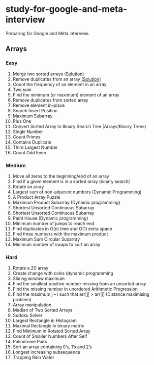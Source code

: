 # study-for-google-and-meta-interview
Preparing for Google and Meta interview. 

## Arrays
### Easy
1. Merge two sorted arrays [(Solution)](arrays/MergeTwoSortedArrays)
2. Remove duplicates from an array [(Solution)](arrays/RemoveDuplicatesFromAnArray)
3. Count the frequency of an element in an array
4. Two sum
5. Find the minimum (or maximum) element of an array
6. Remove duplicates from sorted array
7. Remove element in-place
8. Search Insert Position
9. Maximum Subarray
10. Plus One
11. Convert Sorted Array to Binary Search Tree (Arrays/Binary Trees)
12. Single Number
13. Count Primes
14. Contains Duplicate
15. Third Largest Number
16. Count Odd Even
    
### Medium
1. Move all zeros to the beginning/end of an array
2. Find if a given element is in a sorted array (binary search)
3. Rotate an array
4. Largest sum of non-adjacent numbers (Dynamic Programming)
5. A Product Array Puzzle
6. Maximum Product Subarray (Dynamic programming)
7. Shortest Unsorted Continuous Subarray
8. Shortest Unsorted Continuous Subarray
9. Paint House (Dynamic programming)
10. Minimum number of jumps to reach end
11. Find duplicates in O(n) time and O(1) extra space
12. Find three numbers with the maximum product
13. Maximum Sum Circular Subarray
14. Minimum number of swaps to sort an array

### Hard
1. Rotate a 2D array
2. Create change with coins (dynamic programming
3. Sliding window maximum
4. Find the smallest positive number missing from an unsorted array
5. Find the missing number in unordered Arithmetic Progression
6. Find the maximum j – i such that arr[j] > arr[i] (Distance maximising problem)
7. Array manipulation
8. Median of Two Sorted Arrays
9. Sudoku Solver
10. Largest Rectangle in Histogram
11. Maximal Rectangle in binary matrix
12. Find Minimum in Rotated Sorted Array
13. Count of Smaller Numbers After Self
14. Palindrome Pairs
15. Sort an array containing 0’s, 1’s and 2’s
16. Longest increasing subsequence
17. Trapping Rain Water
